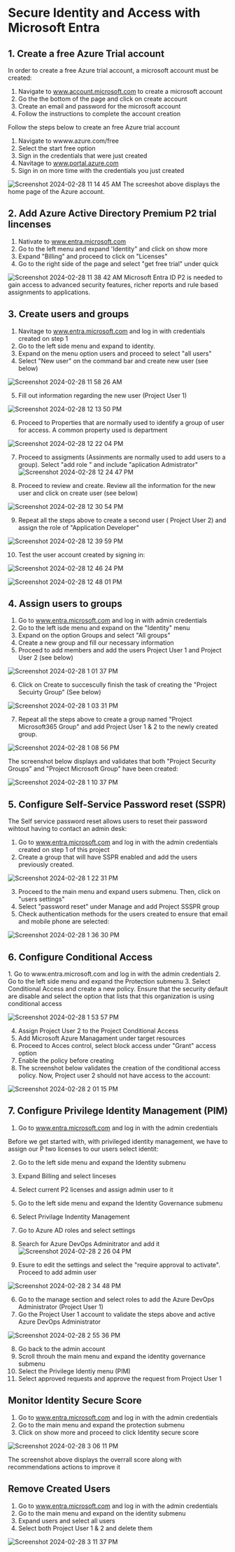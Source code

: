 <h1> Secure Identity and Access with Microsoft Entra </h1>

<h2> 1. Create a free Azure Trial account</h1>
In order to create a free Azure trial account, a microsoft account must be created:  

1. Navigate to www.account.microsoft.com to create a microsoft account
2. Go the the bottom of the page and click on create account 
3. Create an email and password for the microsoft account 
4. Follow the instructions to complete the account creation
   
Follow the steps below to create an free Azure trial account 

1. Navigate to wwww.azure.com/free
3. Select the start free option 
4. Sign in the credentials that were just created
5. Navitage to www.portal.azure.com
6. Sign in on more time with the credentials you just created
 
![Screenshot 2024-02-28 11 14 45 AM](https://github.com/mmedinabet/Secure-Identity-and-Access-with-Microsoft-Entra-/assets/142737434/64e24a6e-040d-4838-a590-d91af2052580)
The screeshot above displays the home page of the Azure account. 

<h2> 2. Add Azure Active Directory Premium P2 trial lincenses</h2>

1. Nativate to www.entra.microsoft.com
2. Go to the left menu and expand 'Identity" and click on show more 
3. Expand "Billing" and proceed to click on "Licenses"
4. Go to the right side of the page and select "get free trial" under quick 

![Screenshot 2024-02-28 11 38 42 AM](https://github.com/mmedinabet/Secure-Identity-and-Access-with-Microsoft-Entra-/assets/142737434/a098723d-b293-4641-8a13-56b6cb34cb89)
Microsoft Entra ID P2 is needed to gain access to advanced security features, richer reports and rule based assignments to applications. 

<h2> 3. Create users and groups</h2>

1. Navitage to www.entra.microsoft.com and log in with credentials created on step 1
2. Go to the left side menu and expand to identity. 
3. Expand on the menu option users and proceed to select "all users" 
4. Select "New user" on the command bar and create new user (see below)

![Screenshot 2024-02-28 11 58 26 AM](https://github.com/mmedinabet/Secure-Identity-and-Access-with-Microsoft-Entra-/assets/142737434/0df43a4b-a553-4167-ba92-0656f2d25aeb)

5. Fill out information regarding the new user (Project User 1) 

![Screenshot 2024-02-28 12 13 50 PM](https://github.com/mmedinabet/Secure-Identity-and-Access-with-Microsoft-Entra-/assets/142737434/418a760e-6b9f-4442-a14b-279c329c21a6)

6. Proceed to Properties that are normally used to identify a group of user for access. A common property used is department

![Screenshot 2024-02-28 12 22 04 PM](https://github.com/mmedinabet/Secure-Identity-and-Access-with-Microsoft-Entra-/assets/142737434/fe890648-4430-4ea3-8c6c-484a3a27faee)

7. Proceed to assigments (Assinments are normally used to add users to a group). Select "add role " and include "aplication Admistrator"
![Screenshot 2024-02-28 12 24 47 PM](https://github.com/mmedinabet/Secure-Identity-and-Access-with-Microsoft-Entra-/assets/142737434/1346dca7-0579-49f8-9748-851e13a42359)

8. Proceed to review and create. Review all the information for the new user and click on create user (see below) 
   
![Screenshot 2024-02-28 12 30 54 PM](https://github.com/mmedinabet/Secure-Identity-and-Access-with-Microsoft-Entra-/assets/142737434/53de6d19-2675-4639-921c-2120f2e87867)

9. Repeat all the steps above to create a second user ( Project User 2) and assign the role of "Application Developer"

![Screenshot 2024-02-28 12 39 59 PM](https://github.com/mmedinabet/Secure-Identity-and-Access-with-Microsoft-Entra-/assets/142737434/84809f25-bcc4-4567-8a00-777ea84b89be)

10. Test the user account created by signing in: 

![Screenshot 2024-02-28 12 46 24 PM](https://github.com/mmedinabet/Secure-Identity-and-Access-with-Microsoft-Entra-/assets/142737434/c783b127-8cdf-4255-b091-8a48680f3e45)

    
![Screenshot 2024-02-28 12 48 01 PM](https://github.com/mmedinabet/Secure-Identity-and-Access-with-Microsoft-Entra-/assets/142737434/0baf9a30-8015-4140-9a3f-551ceda5b5dc)

 
<h2> 4. Assign users to groups </h2>

1. Go to www.entra.microsoft.com and log in with admin credentials
2. Go to the left isde menu and expand on the "Identity" menu
3. Expand on the option Groups and select "All groups"
4. Create a new group and fill our necessary information
5. Proceed to add members and add the users Project User 1 and Project User 2 (see below)

![Screenshot 2024-02-28 1 01 37 PM](https://github.com/mmedinabet/Secure-Identity-and-Access-with-Microsoft-Entra-/assets/142737434/ab5bac61-ab0c-4ea0-acbe-784782321bc1)

6. Click on Create to succescully finish the task of creating the "Project Secuirty Group" (See below) 

![Screenshot 2024-02-28 1 03 31 PM](https://github.com/mmedinabet/Secure-Identity-and-Access-with-Microsoft-Entra-/assets/142737434/5d6eaa8e-ff62-4a16-bee0-e620ec564e46)

7. Repeat all the steps above to  create a group named "Project Microsoft365 Group" and add Project User 1 & 2 to the newly created group. 

![Screenshot 2024-02-28 1 08 56 PM](https://github.com/mmedinabet/Secure-Identity-and-Access-with-Microsoft-Entra-/assets/142737434/b51e8e55-1644-4013-8fca-eb283443ef07)

The screenshot below displays and validates that both "Project Security Groups" and "Project Microsoft Group" have been created: 

![Screenshot 2024-02-28 1 10 37 PM](https://github.com/mmedinabet/Secure-Identity-and-Access-with-Microsoft-Entra-/assets/142737434/331e1d28-8b49-4508-8dfc-e800fb3140cf)

<h2> 5. Configure Self-Service Password reset (SSPR) </h2>
The Self service password reset allows users to reset their password wihtout having to contact an admin desk: 

1. Go to www.entra.microsoft.com and log in with the admin credentials created on step 1 of this project 
2. Create a group that will have SSPR enabled and add the users previously created.
   
![Screenshot 2024-02-28 1 22 31 PM](https://github.com/mmedinabet/Secure-Identity-and-Access-with-Microsoft-Entra-/assets/142737434/bd4b304f-ee1e-4ef5-93c2-5a410484e4e0)

3. Proceed to the main menu and expand users submenu. Then, click on "users settings"
4. Select "password reset" under Manage and add Project SSSPR group 
5. Check authentication methods for the users created to ensure that email and mobile phone are selected: 

![Screenshot 2024-02-28 1 36 30 PM](https://github.com/mmedinabet/Secure-Identity-and-Access-with-Microsoft-Entra-/assets/142737434/d0e61dc1-4184-4c43-b3cf-1c2745e08d24)

<h2> 6. Configure Conditional Access </h2>
1. Go to www.entra.microsoft.com and log in with the admin credentials 
2. Go to the left side menu and expand the Protection submenu 
3. Select Conditional Access and create a new policy. Ensure that the security default are disable and select the option that lists that this organization is using conditional access 

![Screenshot 2024-02-28 1 53 57 PM](https://github.com/mmedinabet/Secure-Identity-and-Access-with-Microsoft-Entra-/assets/142737434/7870920e-ae23-4344-8520-66590b869e55)

4. Assign Project User 2 to the Project Conditional Access
5. Add Microsoft Azure Managament under target resources
6. Proceed to Acces control, select block access under "Grant" access option
7. Enable the policy before creating
8. The screenshot below validates the creation of the conditional access policy. Now, Project user 2 should not have access to the account: 

![Screenshot 2024-02-28 2 01 15 PM](https://github.com/mmedinabet/Secure-Identity-and-Access-with-Microsoft-Entra-/assets/142737434/8fe853b2-7d85-41dc-91f8-420b5019913d)


<h2> 7. Configure Privilege Identity Management (PIM) </h2>

1. Go to www.entra.microsoft.com and log in with the admin credentials

Before we get started with, with privileged identity
management, we have to assign our P two licenses to our users
select identit: 

2. Go to the left side menu and expand the Identity submenu 
3. Expand Billing and select linceses
4. Select current P2 licenses and assign admin user to it


1. Go to the left side menu and expand the Identity Governance submenu 
2. Select Privilage Indentity Management
3. Go to Azure AD roles and select settings
4. Search for Azure DevOps Adminitrator and add it 
![Screenshot 2024-02-28 2 26 04 PM](https://github.com/mmedinabet/Secure-Identity-and-Access-with-Microsoft-Entra-/assets/142737434/e21bf537-aff1-48f9-93ae-4ed7148da500)

5. Esure to edit the settings and select the "require approval to activate". Proceed to add admin user 

![Screenshot 2024-02-28 2 34 48 PM](https://github.com/mmedinabet/Secure-Identity-and-Access-with-Microsoft-Entra-/assets/142737434/1747eecc-479d-4d4d-bc93-6e2ef03b85dc)

6. Go to the manage section and select roles to add the Azure DevOps Administrator (Project User 1) 
7. Go the Project User 1 account to validate the steps above and active Azure DevOps Administrator 

![Screenshot 2024-02-28 2 55 36 PM](https://github.com/mmedinabet/Secure-Identity-and-Access-with-Microsoft-Entra-/assets/142737434/41c99303-b6a6-4df8-815e-e39d00fa30ad)

8. Go back to the admin account
9. Scroll throuh the main menu and expand the identity governance submenu
10. Select the Privilege Identiy menu (PIM)
11. Select approved requests and approve the request from Project User 1

<h2> Monitor Identity Secure Score</h2>

1. Go to www.entra.microsoft.com and log in with the admin credentials
2. Go to the main menu and expand the protection submenu
3. Click on show more and proceed to click Identity secure score

![Screenshot 2024-02-28 3 06 11 PM](https://github.com/mmedinabet/Secure-Identity-and-Access-with-Microsoft-Entra-/assets/142737434/f3882190-5b31-47c5-a5de-23aba25a645f)

The screenshot above displays the overrall score along with recommendations actions to improve it 

<h2>Remove Created Users</h2>

1. Go to www.entra.microsoft.com and log in with the admin credentials
2. Go to the main menu and expand on the identity submenu 
3. Expand users and select all users 
4. Select both Project User 1 & 2 and delete them 

![Screenshot 2024-02-28 3 11 37 PM](https://github.com/mmedinabet/Secure-Identity-and-Access-with-Microsoft-Entra-/assets/142737434/309278a9-9473-41e5-9905-2e157fe0091b)


